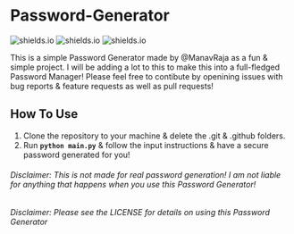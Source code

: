 # Password-Generator

![shields.io](https://img.shields.io/badge/Open-Source-brightgreen) ![shields.io](https://img.shields.io/badge/Made%20With-Python-blue)   ![shields.io](https://img.shields.io/badge/License-MIT-yellow)

This is a simple Password Generator made by @ManavRaja as a fun & simple project. I will be adding a lot to this to make this into a full-fledged Password Manager!
Please feel free to contibute by openining issues with bug reports & feature requests as well as pull requests!


<h2>How To Use</h2>

1. Clone the repository to your machine & delete the .git & .github folders.
2. Run **`python main.py`** & follow the input instructions & have a secure password generated for you!


###### Disclaimer: This is not made for real password generation! I am not liable for anything that happens when you use this Password Generator!
###### Disclaimer: Please see the LICENSE for details on using this Password Generator
